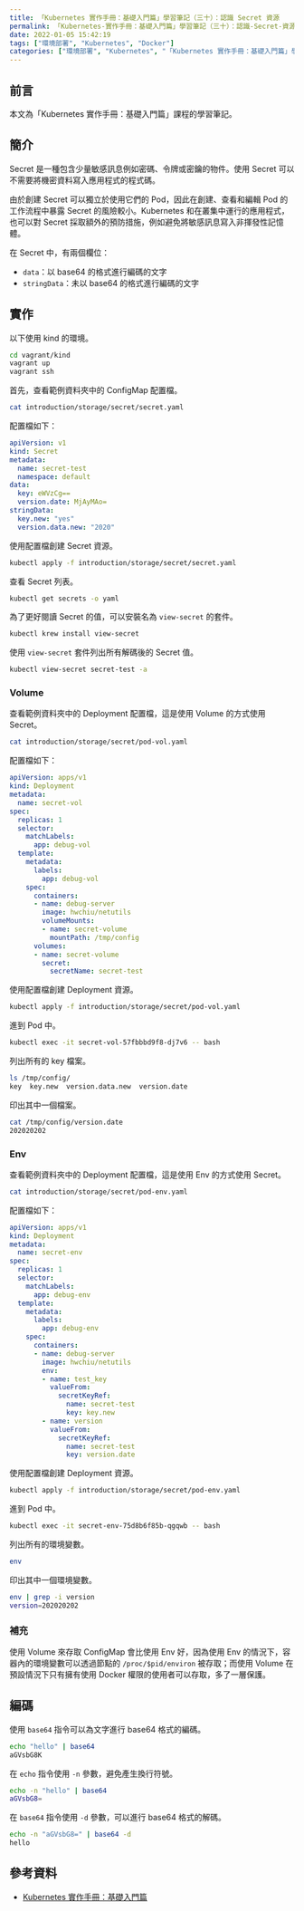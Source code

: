 ```yaml
---
title: 「Kubernetes 實作手冊：基礎入門篇」學習筆記（三十）：認識 Secret 資源
permalink: 「Kubernetes-實作手冊：基礎入門篇」學習筆記（三十）：認識-Secret-資源
date: 2022-01-05 15:42:19
tags: ["環境部署", "Kubernetes", "Docker"]
categories: ["環境部署", "Kubernetes", "「Kubernetes 實作手冊：基礎入門篇」學習筆記"]
---
```


## 前言

本文為「Kubernetes 實作手冊：基礎入門篇」課程的學習筆記。

## 簡介

Secret 是一種包含少量敏感訊息例如密碼、令牌或密鑰的物件。使用 Secret 可以不需要將機密資料寫入應用程式的程式碼。

由於創建 Secret 可以獨立於使用它們的 Pod，因此在創建、查看和編輯 Pod 的工作流程中暴露 Secret 的風險較小。Kubernetes 和在叢集中運行的應用程式，也可以對 Secret 採取額外的預防措施，例如避免將敏感訊息寫入非揮發性記憶體。

在 Secret 中，有兩個欄位：

- `data`：以 base64 的格式進行編碼的文字
- `stringData`：未以 base64 的格式進行編碼的文字

## 實作

以下使用 kind 的環境。

```BASH
cd vagrant/kind
vagrant up
vagrant ssh
```

首先，查看範例資料夾中的 ConfigMap 配置檔。

```BASH
cat introduction/storage/secret/secret.yaml
```

配置檔如下：

```YAML
apiVersion: v1
kind: Secret
metadata:
  name: secret-test
  namespace: default
data:
  key: eWVzCg==
  version.date: MjAyMAo=
stringData:
  key.new: "yes"
  version.data.new: "2020"
```

使用配置檔創建 Secret 資源。

```BASH
kubectl apply -f introduction/storage/secret/secret.yaml
```

查看 Secret 列表。

```BASH
kubectl get secrets -o yaml
```

為了更好閱讀 Secret 的值，可以安裝名為 `view-secret` 的套件。

```BASH
kubectl krew install view-secret
```

使用 `view-secret` 套件列出所有解碼後的 Secret 值。

```BASH
kubectl view-secret secret-test -a
```

### Volume

查看範例資料夾中的 Deployment 配置檔，這是使用 Volume 的方式使用 Secret。

```BASH
cat introduction/storage/secret/pod-vol.yaml
```

配置檔如下：

```YAML
apiVersion: apps/v1
kind: Deployment
metadata:
  name: secret-vol
spec:
  replicas: 1
  selector:
    matchLabels:
      app: debug-vol
  template:
    metadata:
      labels:
        app: debug-vol
    spec:
      containers:
      - name: debug-server
        image: hwchiu/netutils
        volumeMounts:
        - name: secret-volume
          mountPath: /tmp/config
      volumes:
      - name: secret-volume
        secret:
          secretName: secret-test
```

使用配置檔創建 Deployment 資源。

```BASH
kubectl apply -f introduction/storage/secret/pod-vol.yaml
```

進到 Pod 中。

```BASH
kubectl exec -it secret-vol-57fbbbd9f8-dj7v6 -- bash
```

列出所有的 key 檔案。

```BASH
ls /tmp/config/
key  key.new  version.data.new  version.date
```

印出其中一個檔案。

```BASH
cat /tmp/config/version.date
202020202
```

### Env

查看範例資料夾中的 Deployment 配置檔，這是使用 Env 的方式使用 Secret。

```BASH
cat introduction/storage/secret/pod-env.yaml
```

配置檔如下：

```YAML
apiVersion: apps/v1
kind: Deployment
metadata:
  name: secret-env
spec:
  replicas: 1
  selector:
    matchLabels:
      app: debug-env
  template:
    metadata:
      labels:
        app: debug-env
    spec:
      containers:
      - name: debug-server
        image: hwchiu/netutils
        env:
        - name: test_key
          valueFrom:
            secretKeyRef:
              name: secret-test
              key: key.new
        - name: version
          valueFrom:
            secretKeyRef:
              name: secret-test
              key: version.date
```

使用配置檔創建 Deployment 資源。

```BASH
kubectl apply -f introduction/storage/secret/pod-env.yaml
```

進到 Pod 中。

```BASH
kubectl exec -it secret-env-75d8b6f85b-qgqwb -- bash
```

列出所有的環境變數。

```BASH
env
```

印出其中一個環境變數。

```BASH
env | grep -i version
version=202020202
```

### 補充

使用 Volume 來存取 ConfigMap 會比使用 Env 好，因為使用 Env 的情況下，容器內的環境變數可以透過節點的 `/proc/$pid/environ` 被存取；而使用 Volume 在預設情況下只有擁有使用 Docker 權限的使用者可以存取，多了一層保護。

## 編碼

使用 `base64` 指令可以為文字進行 base64 格式的編碼。

```BASH
echo "hello" | base64
aGVsbG8K
```

在 `echo` 指令使用 `-n` 參數，避免產生換行符號。

```BASH
echo -n "hello" | base64
aGVsbG8=
```

在 `base64` 指令使用 `-d` 參數，可以進行 base64 格式的解碼。

```BASH
echo -n "aGVsbG8=" | base64 -d
hello
```

## 參考資料

- [Kubernetes 實作手冊：基礎入門篇](https://hiskio.com/courses/349/about)
